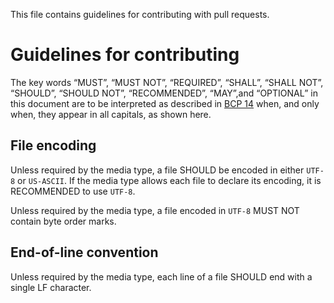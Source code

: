 This file contains guidelines for contributing with pull requests.

# Guidelines for contributing

The key words “MUST”, “MUST NOT”, “REQUIRED”, “SHALL”, “SHALL NOT”, “SHOULD”,
“SHOULD NOT”, “RECOMMENDED”, “MAY”,and “OPTIONAL” in this document are to be
interpreted as described in [BCP 14][] when, and only when, they appear in all
capitals, as shown here.

[BCP 14]: https://tools.ietf.org/html/bcp14

## File encoding

Unless required by the media type, a file SHOULD be encoded in either `UTF-8` or `US-ASCII`.
If the media type allows each file to declare its encoding, it is RECOMMENDED to use `UTF-8`.

Unless required by the media type, a file encoded in `UTF-8` MUST NOT contain byte order marks.

## End-of-line convention

Unless required by the media type, each line of a file SHOULD end with a single LF character.
